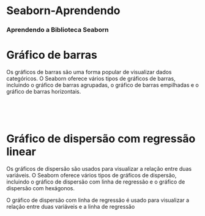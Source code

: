 # Seaborn-Aprendendo

### Aprendendo a Biblioteca Seaborn
<h1>Gráfico de barras</h1>

<p> Os gráficos de barras são uma forma popular de visualizar dados categóricos. O Seaborn oferece vários tipos de gráficos de barras, incluindo o gráfico de barras agrupadas, o gráfico de barras empilhadas e o gráfico de barras horizontais.</p>

<img src="grafico1.png" alt="">


<img src="grafico2.png" alt="">


<img src="grafico3.png" alt="">

<p></p>
<img src="grafico4.png" alt="">

<p></p>
<img src="grafico5.png" alt="">

<h1> Gráfico de dispersão com regressão linear </h1>
<p> Os gráficos de dispersão são usados para visualizar a relação entre duas variáveis. O Seaborn oferece vários tipos de gráficos de dispersão, incluindo o gráfico de dispersão com linha de regressão e o gráfico de dispersão com hexágonos. </p>

<p> O gráfico de dispersão com linha de regressão é usado para visualizar a relação entre duas variáveis e a linha de regressão</p>
<img src="grafico6.png" alt="">

<p></p>
<img src="grafico7.png" alt="">

<p></p>
<img src="grafico8.png" alt="">

<p></p>
<img src="grafico9.png" alt="">

<p></p>
<img src="grafico10.png" alt="">

<p></p>
<img src="grafico11.png" alt="">

<p></p>
<img src="grafico12.png" alt="">

<p></p>
<img src="grafico12.png" alt="">

<p></p>
<img src="grafico13.png" alt="">

<p></p>
<img src="grafico14.png" alt="">

<p></p>
<img src="grafico15.png" alt="">

<p></p>
<img src="grafico16.png" alt="">

<p></p>
<img src="grafico17.png" alt="">

<p></p>
<img src="grafico18.png" alt="">

<p></p>
<img src="grafico19.png" alt="">

<p></p>
<img src="grafico20.png" alt="">

<p></p>
<img src="grafico21.png" alt="">
